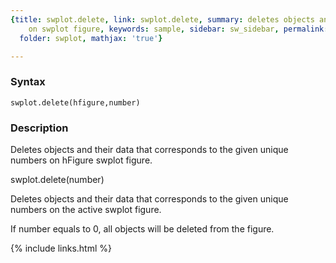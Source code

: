 ```yaml
---
{title: swplot.delete, link: swplot.delete, summary: deletes objects and their data
    on swplot figure, keywords: sample, sidebar: sw_sidebar, permalink: swplot_delete.html,
  folder: swplot, mathjax: 'true'}

---
```


### Syntax

`swplot.delete(hfigure,number)`

### Description

Deletes objects and their data that corresponds to the given unique
numbers on hFigure swplot figure.
 
swplot.delete(number)
 
Deletes objects and their data that corresponds to the given unique
numbers on the active swplot figure.
 
If number equals to 0, all objects will be deleted from the figure.
 

{% include links.html %}
